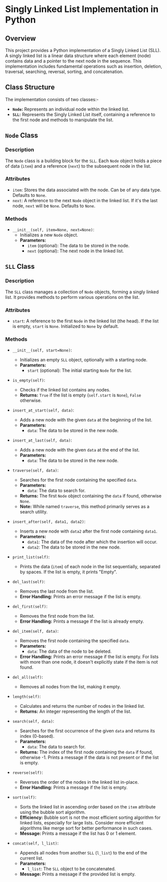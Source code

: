 # Singly Linked List Implementation in Python

## Overview

This project provides a Python implementation of a Singly Linked List (SLL). A singly linked list is a linear data structure where each element (node) contains data and a pointer to the next node in the sequence. This implementation includes fundamental operations such as insertion, deletion, traversal, searching, reversal, sorting, and concatenation.

## Class Structure

The implementation consists of two classes:-

* **`Node`:** Represents an individual node within the linked list.
* **`SLL`:** Represents the Singly Linked List itself, containing a reference to the first node and methods to manipulate the list.

## `Node` Class

### Description

The `Node` class is a building block for the `SLL`. Each `Node` object holds a piece of data (`item`) and a reference (`next`) to the subsequent node in the list.

### Attributes

* `item`: Stores the data associated with the node. Can be of any data type. Defaults to `None`.
* `next`: A reference to the next `Node` object in the linked list. If it's the last node, `next` will be `None`. Defaults to `None`.

### Methods

* `__init__(self, item=None, next=None)`:
    * Initializes a new `Node` object.
    * **Parameters:**
        * `item` (optional): The data to be stored in the node.
        * `next` (optional): The next node in the linked list.

## `SLL` Class

### Description

The `SLL` class manages a collection of `Node` objects, forming a singly linked list. It provides methods to perform various operations on the list.

### Attributes

* `start`: A reference to the first `Node` in the linked list (the head). If the list is empty, `start` is `None`. Initialized to `None` by default.

### Methods

* `__init__(self, start=None)`:
    * Initializes an empty `SLL` object, optionally with a starting node.
    * **Parameters:**
        * `start` (optional): The initial starting `Node` for the list.

* `is_empty(self)`:
    * Checks if the linked list contains any nodes.
    * **Returns:** `True` if the list is empty (`self.start` is `None`), `False` otherwise.

* `insert_at_start(self, data)`:
    * Adds a new node with the given `data` at the beginning of the list.
    * **Parameters:**
        * `data`: The data to be stored in the new node.

* `insert_at_last(self, data)`:
    * Adds a new node with the given `data` at the end of the list.
    * **Parameters:**
        * `data`: The data to be stored in the new node.

* `traverse(self, data)`:
    * Searches for the first node containing the specified `data`.
    * **Parameters:**
        * `data`: The data to search for.
    * **Returns:** The first `Node` object containing the `data` if found, otherwise `None`.
    * **Note:** While named `traverse`, this method primarily serves as a search utility.

* `insert_after(self, data1, data2)`:
    * Inserts a new node with `data2` after the first node containing `data1`.
    * **Parameters:**
        * `data1`: The data of the node after which the insertion will occur.
        * `data2`: The data to be stored in the new node.

* `print_list(self)`:
    * Prints the data (`item`) of each node in the list sequentially, separated by spaces. If the list is empty, it prints "Empty".

* `del_last(self)`:
    * Removes the last node from the list.
    * **Error Handling:** Prints an error message if the list is empty.

* `del_first(self)`:
    * Removes the first node from the list.
    * **Error Handling:** Prints a message if the list is already empty.

* `del_item(self, data)`:
    * Removes the first node containing the specified `data`.
    * **Parameters:**
        * `data`: The data of the node to be deleted.
    * **Error Handling:** Prints an error message if the list is empty. For lists with more than one node, it doesn't explicitly state if the item is not found.

* `del_all(self)`:
    * Removes all nodes from the list, making it empty.

* `length(self)`:
    * Calculates and returns the number of nodes in the linked list.
    * **Returns:** An integer representing the length of the list.

* `search(self, data)`:
    * Searches for the first occurrence of the given `data` and returns its index (0-based).
    * **Parameters:**
        * `data`: The data to search for.
    * **Returns:** The index of the first node containing the `data` if found, otherwise -1. Prints a message if the data is not present or if the list is empty.

* `reverse(self)`:
    * Reverses the order of the nodes in the linked list in-place.
    * **Error Handling:** Prints a message if the list is empty.

* `sort(self)`:
    * Sorts the linked list in ascending order based on the `item` attribute using the bubble sort algorithm.
    * **Efficiency:** Bubble sort is not the most efficient sorting algorithm for linked lists, especially for large lists. Consider more efficient algorithms like merge sort for better performance in such cases.
    * **Message:** Prints a message if the list has 0 or 1 element.

* `concat(self, l_list)`:
    * Appends all nodes from another `SLL` (`l_list`) to the end of the current list.
    * **Parameters:**
        * `l_list`: The `SLL` object to be concatenated.
    * **Message:** Prints a message if the provided list is empty.
